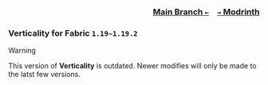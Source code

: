 ### <p align=right>[Main Branch `←`](https://github.com/KrLite/Verticality)&emsp;[`→` Modrinth](https://modrinth.com/mod/verticality)</p>

### Verticality for Fabric `1.19~1.19.2`

> [!WARNING]
> This version of **Verticality** is outdated. Newer modifies will only be made to the latst few versions.
